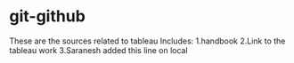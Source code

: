 # git-github
These are the sources related to tableau 
Includes:
1.handbook
2.Link to the tableau work
3.Saranesh added this line on local
